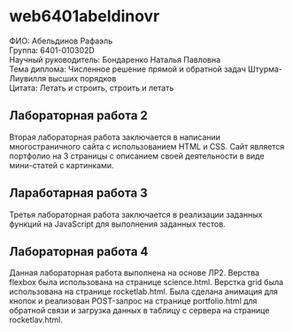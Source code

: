 # web6401abeldinovr
ФИО: Абельдинов Рафаэль  
Группа: 6401-010302D  
Научный руководитель: Бондаренко Наталья Павловна  
Тема диплома: Численное решение прямой и обратной задач Штурма-Лиувилля высших порядков  
Цитата: Летать и строить, строить и летать  

## Лабораторная работа 2
Вторая лабораторная работа заключается в написании многостраничного сайта с использованием HTML и CSS. Сайт является портфолио на 3 страницы с описанием своей деятельности в виде мини-статей с картинками.
## Лаработарная работа 3
Третья лабораторная работа заключается в реализации заданных функций на JavaScript для выполнения заданных тестов.
## Лабораторная работа 4
Данная лабораторная работа выполнена на основе ЛР2. Верства flexbox была использована на странице science.html. Верстка grid была использована на странице 
rocketlab.html. Была сделана анимация для кнопок и реализован POST-запрос на странице portfolio.html для обратной связи и загрузка данных в таблицу с сервера на странице rocketlav.html.
